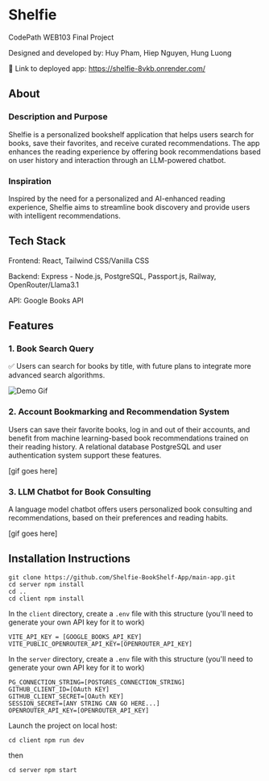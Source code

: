 # Shelfie

CodePath WEB103 Final Project

Designed and developed by: Huy Pham, Hiep Nguyen, Hung Luong

🔗 Link to deployed app: https://shelfie-8vkb.onrender.com/

## About

### Description and Purpose

Shelfie is a personalized bookshelf application that helps users search for books, save their favorites, and receive curated recommendations. The app enhances the reading experience by offering book recommendations based on user history and interaction through an LLM-powered chatbot.

### Inspiration

Inspired by the need for a personalized and AI-enhanced reading experience, Shelfie aims to streamline book discovery and provide users with intelligent recommendations.

## Tech Stack

Frontend: React, Tailwind CSS/Vanilla CSS

Backend: Express - Node.js, PostgreSQL, Passport.js, Railway, OpenRouter/Llama3.1

API: Google Books API

## Features

### 1. Book Search Query

✅ Users can search for books by title, with future plans to integrate more advanced search algorithms.

![Demo Gif](./client/src/assets/Milestone4_Demo.gif)

### 2. Account Bookmarking and Recommendation System

Users can save their favorite books, log in and out of their accounts, and benefit from machine learning-based book recommendations trained on their reading history. A relational database PostgreSQL and user authentication system support these features.

[gif goes here]

### 3. LLM Chatbot for Book Consulting

A language model chatbot offers users personalized book consulting and recommendations, based on their preferences and reading habits.

[gif goes here]

## Installation Instructions

```
git clone https://github.com/Shelfie-BookShelf-App/main-app.git
cd server npm install
cd ..
cd client npm install
```

In the `client` directory, create a `.env` file with this structure (you'll need to generate your own API key for it to work)

```
VITE_API_KEY = [GOOGLE_BOOKS_API_KEY]
VITE_PUBLIC_OPENROUTER_API_KEY=[OPENROUTER_API_KEY]
```

In the `server` directory, create a `.env` file with this structure (you'll need to generate your own API key for it to work)

```
PG_CONNECTION_STRING=[POSTGRES_CONNECTION_STRING]
GITHUB_CLIENT_ID=[OAuth KEY]
GITHUB_CLIENT_SECRET=[OAuth KEY]
SESSION_SECRET=[ANY STRING CAN GO HERE...]
OPENROUTER_API_KEY=[OPENROUTER_API_KEY]
```

Launch the project on local host:

```
cd client npm run dev
```

then

```
cd server npm start
```
